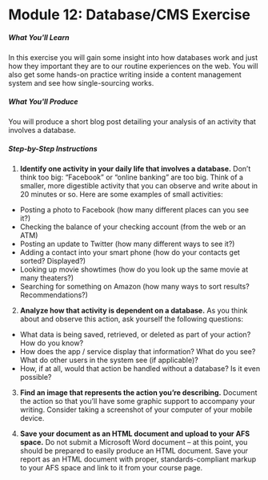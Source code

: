 

# Module 12: Database/CMS Exercise 


##### What You'll Learn

In this exercise you will gain some insight into how databases work and just how they important they are to our routine experiences on the web. You will also get some hands-on practice writing inside a content management system and see how single-sourcing works.

##### What You'll Produce
You will produce a short blog post detailing your analysis of an activity that involves a database.

##### Step-by-Step Instructions

1. **Identify one activity in your daily life that involves a database.** Don’t think too big: “Facebook” or “online banking” are too big. Think of a smaller, more digestible activity that you can observe and write about in 20 minutes or so. Here are some examples of small activities:
  * Posting a photo to Facebook (how many different places can you see it?)
  * Checking the balance of your checking account (from the web or an ATM)
  * Posting an update to Twitter (how many different ways to see it?)
  * Adding a contact into your smart phone (how do your contacts get sorted? Displayed?)
  * Looking up movie showtimes (how do you look up the same movie at many theaters?)
  * Searching for something on Amazon (how many ways to sort results? Recommendations?)

2. **Analyze how that activity is dependent on a database.** As you think about and observe this action, ask yourself the following questions:
  * What data is being saved, retrieved, or deleted as part of your action? How do you know?
  * How does the app / service display that information? What do you see? What do other users in the system see (if applicable)?
  * How, if at all, would that action be handled without a database? Is it even possible?

3. **Find an image that represents the action you’re describing.** Document the action so that you’ll have some graphic support to accompany your writing. Consider taking a screenshot of your computer of your mobile device.

4. **Save your document as an HTML document and upload to your AFS space.** Do not submit a Microsoft Word document – at this point, you should be prepared to easily produce an HTML document. Save your report as an HTML document with proper, standards-compliant markup to your AFS space and link to it from your course page.








